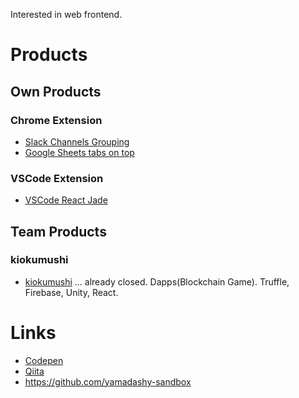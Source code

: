 Interested in web frontend.

# Products
## Own Products
### Chrome Extension
- [Slack Channels Grouping](https://github.com/yamadashy/slack-channels-grouping)
- [Google Sheets tabs on top](https://github.com/yamadashy/google-sheets-tabs-on-top)

### VSCode Extension
- [VSCode React Jade](https://github.com/yamadashy/vscode-react-jade)

## Team Products
### kiokumushi
- [kiokumushi](https://twitter.com/kiokumushi) ... already closed. Dapps(Blockchain Game). Truffle, Firebase, Unity, React.

# Links
- [Codepen](https://codepen.io/yamadashy)
- [Qiita](https://qiita.com/yamadashy)
- https://github.com/yamadashy-sandbox
